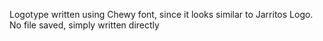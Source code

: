 Logotype written using Chewy font, since it looks similar to Jarritos Logo.
No file saved, simply written directly
